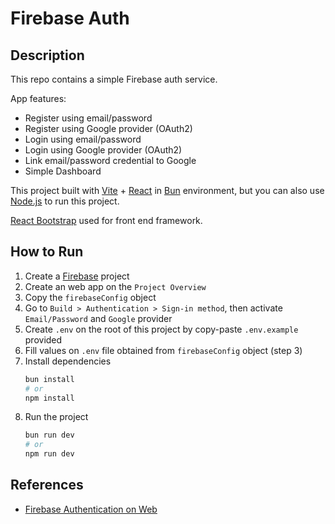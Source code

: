 # Firebase Auth

## Description

This repo contains a simple Firebase auth service.

App features:

- Register using email/password
- Register using Google provider (OAuth2)
- Login using email/password
- Login using Google provider (OAuth2)
- Link email/password credential to Google
- Simple Dashboard

This project built with [Vite](https://vite.dev) + [React](https://react.dev) in [Bun](https://bun.sh) environment, but you can also use [Node.js](https://nodejs.org) to run this project.

[React Bootstrap](https://react-bootstrap.netlify.app) used for front end framework.

## How to Run

1. Create a [Firebase](https://console.firebase.google.com) project
2. Create an web app on the `Project Overview`
3. Copy the `firebaseConfig` object
4. Go to `Build > Authentication > Sign-in method`, then activate `Email/Password` and `Google` provider
5. Create `.env` on the root of this project by copy-paste `.env.example` provided
6. Fill values on `.env` file obtained from `firebaseConfig` object (step 3)
7. Install dependencies
   ```bash
   bun install
   # or
   npm install
   ```
8. Run the project
   ```bash
   bun run dev
   # or
   npm run dev
   ```

## References

- [Firebase Authentication on Web](https://firebase.google.com/docs/auth/web/start)
